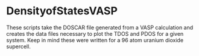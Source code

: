# DensityofStatesVASP
These scripts take the DOSCAR file generated from a VASP calculation and creates the data files necessary to plot the TDOS and PDOS for a given system. Keep in mind these were written for a 96 atom uranium dioxide supercell.
